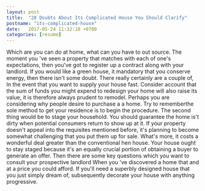 ```yaml
---
layout: post
title:  "28 Doubts About Its Complicated House You Should Clarify"
postname: "its-complicated-house"
date:   2017-05-24 11:32:18 +0700
categories: [resume]
---
```

Which are you can do at home, what can you have to out source. The moment you 've seen a property that matches with each of one's expectations, then you've got to register up a contract along with your landlord. If you would like a green house, it mandatory that you conserve energy, then there isn't some doubt. There really certainly are a couple of, In the event that you want to supply your house fast. Consider account that the sum of funds you might expend to redesign your home will also raise its value, it is therefore always prudent to remodel. Perhaps you are considering why people desire to purchase a a home. Try to rememberthe sole method to get your residence is to begin the procedure. The second thing would be to stage your household. You should guarantee the home is't dirty when potential consumers return to show up at it. If your property doesn't appeal into the requisites mentioned before, it's planning to become somewhat challenging that you put them up for sale. What's more, it costs a wonderful deal greater than the conventional hen house. Your house ought to stay staged because it's an equally crucial portion of obtaining a buyer to generate an offer. Then there are some key questions which you want to consult your prospective landlord When you 've discovered a home that and at a price you could afford. If you'll need a superbly designed house that you just simply dream of, subsequently decorate your house with anything progressive.
